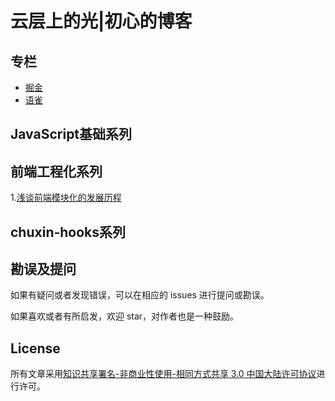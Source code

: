 # 云层上的光|初心的博客

## 专栏

* [掘金](https://juejin.cn/user/4262122786936445)
* [语雀](https://www.yuque.com/chuxin-cs/docs/igh2w8t6ym8vmgl6)

## JavaScript基础系列


## 前端工程化系列
1.[浅谈前端模块化的发展历程](https://github.com/chuxin-cs/blog/issues/2)

## chuxin-hooks系列


## 勘误及提问

如果有疑问或者发现错误，可以在相应的 issues 进行提问或勘误。

如果喜欢或者有所启发，欢迎 star，对作者也是一种鼓励。

## License

所有文章采用[知识共享署名-非商业性使用-相同方式共享 3.0 中国大陆许可协议](http://creativecommons.org/licenses/by-nc-sa/3.0/cn/)进行许可。
